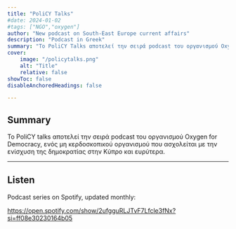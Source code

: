```yaml
---
title: "PoliCY Talks"
#date: 2024-01-02
#tags: ["NGO","oxygen"]
author: "New podcast on South-East Europe current affairs"
description: "Podcast in Greek" 
summary: "Το PoliCY Talks αποτελεί την σειρά podcast του οργανισμού Oxygen for Democracy, ενός μη κερδοσκοπικού οργανισμού που ασχολείται με την ενίσχυση της δημοκρατίας στην Κύπρο και ευρύτερα." 
cover:
    image: "/policytalks.png"
    alt: "Title"
    relative: false
showToc: false
disableAnchoredHeadings: false

---
```


## Summary

Το PoliCY talks αποτελεί την σειρά podcast του οργανισμού Oxygen for Democracy, ενός μη κερδοσκοπικού οργανισμού που ασχολείται με την ενίσχυση της δημοκρατίας στην Κύπρο και ευρύτερα.


---

## Listen

Podcast series on Spotify, updated monthly:

 https://open.spotify.com/show/2ufgguRLJTvF7Lfcle3fNx?si=ff08e30230164b05
